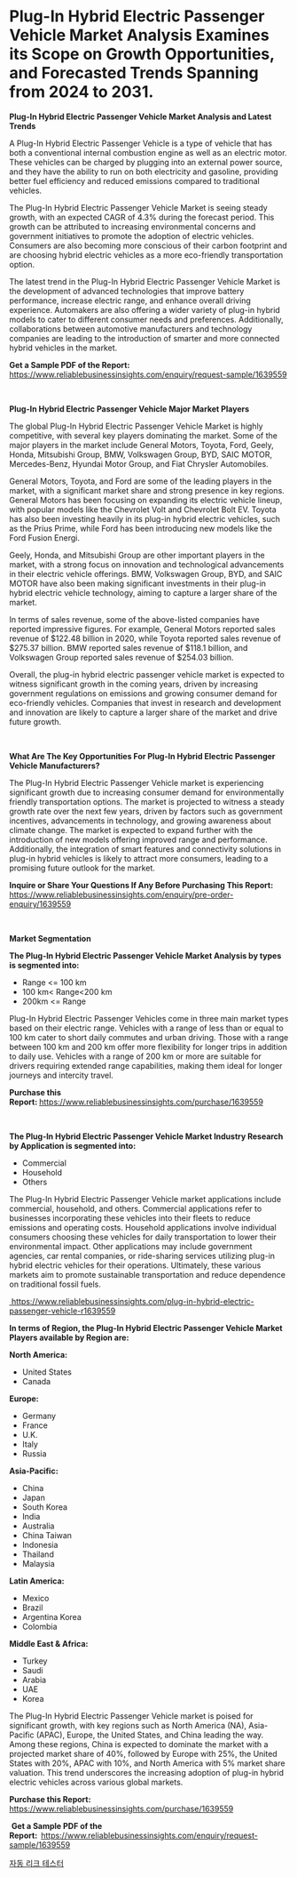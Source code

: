 <p><h1>Plug-In Hybrid Electric Passenger Vehicle Market Analysis Examines its Scope on Growth Opportunities, and Forecasted Trends Spanning from 2024 to 2031.</h1></p><p><strong>Plug-In Hybrid Electric Passenger Vehicle Market Analysis and Latest Trends</strong></p>
<p><p>A Plug-In Hybrid Electric Passenger Vehicle is a type of vehicle that has both a conventional internal combustion engine as well as an electric motor. These vehicles can be charged by plugging into an external power source, and they have the ability to run on both electricity and gasoline, providing better fuel efficiency and reduced emissions compared to traditional vehicles.</p><p>The Plug-In Hybrid Electric Passenger Vehicle Market is seeing steady growth, with an expected CAGR of 4.3% during the forecast period. This growth can be attributed to increasing environmental concerns and government initiatives to promote the adoption of electric vehicles. Consumers are also becoming more conscious of their carbon footprint and are choosing hybrid electric vehicles as a more eco-friendly transportation option.</p><p>The latest trend in the Plug-In Hybrid Electric Passenger Vehicle Market is the development of advanced technologies that improve battery performance, increase electric range, and enhance overall driving experience. Automakers are also offering a wider variety of plug-in hybrid models to cater to different consumer needs and preferences. Additionally, collaborations between automotive manufacturers and technology companies are leading to the introduction of smarter and more connected hybrid vehicles in the market.</p></p>
<p><strong>Get a Sample PDF of the Report:&nbsp;</strong> <a href="https://www.reliablebusinessinsights.com/enquiry/request-sample/1639559">https://www.reliablebusinessinsights.com/enquiry/request-sample/1639559</a></p>
<p>&nbsp;</p>
<p><strong>Plug-In Hybrid Electric Passenger Vehicle Major Market Players</strong></p>
<p><p>The global Plug-In Hybrid Electric Passenger Vehicle Market is highly competitive, with several key players dominating the market. Some of the major players in the market include General Motors, Toyota, Ford, Geely, Honda, Mitsubishi Group, BMW, Volkswagen Group, BYD, SAIC MOTOR, Mercedes-Benz, Hyundai Motor Group, and Fiat Chrysler Automobiles.</p><p>General Motors, Toyota, and Ford are some of the leading players in the market, with a significant market share and strong presence in key regions. General Motors has been focusing on expanding its electric vehicle lineup, with popular models like the Chevrolet Volt and Chevrolet Bolt EV. Toyota has also been investing heavily in its plug-in hybrid electric vehicles, such as the Prius Prime, while Ford has been introducing new models like the Ford Fusion Energi.</p><p>Geely, Honda, and Mitsubishi Group are other important players in the market, with a strong focus on innovation and technological advancements in their electric vehicle offerings. BMW, Volkswagen Group, BYD, and SAIC MOTOR have also been making significant investments in their plug-in hybrid electric vehicle technology, aiming to capture a larger share of the market.</p><p>In terms of sales revenue, some of the above-listed companies have reported impressive figures. For example, General Motors reported sales revenue of $122.48 billion in 2020, while Toyota reported sales revenue of $275.37 billion. BMW reported sales revenue of $118.1 billion, and Volkswagen Group reported sales revenue of $254.03 billion.</p><p>Overall, the plug-in hybrid electric passenger vehicle market is expected to witness significant growth in the coming years, driven by increasing government regulations on emissions and growing consumer demand for eco-friendly vehicles. Companies that invest in research and development and innovation are likely to capture a larger share of the market and drive future growth.</p></p>
<p>&nbsp;</p>
<p><strong>What Are The Key Opportunities For Plug-In Hybrid Electric Passenger Vehicle Manufacturers?</strong></p>
<p><p>The Plug-In Hybrid Electric Passenger Vehicle market is experiencing significant growth due to increasing consumer demand for environmentally friendly transportation options. The market is projected to witness a steady growth rate over the next few years, driven by factors such as government incentives, advancements in technology, and growing awareness about climate change. The market is expected to expand further with the introduction of new models offering improved range and performance. Additionally, the integration of smart features and connectivity solutions in plug-in hybrid vehicles is likely to attract more consumers, leading to a promising future outlook for the market.</p></p>
<p><strong>Inquire or Share Your Questions If Any Before Purchasing This Report:</strong> <a href="https://www.reliablebusinessinsights.com/enquiry/pre-order-enquiry/1639559">https://www.reliablebusinessinsights.com/enquiry/pre-order-enquiry/1639559</a></p>
<p>&nbsp;</p>
<p><strong>Market Segmentation</strong></p>
<p><strong>The Plug-In Hybrid Electric Passenger Vehicle Market Analysis by types is segmented into:</strong></p>
<p><ul><li>Range <= 100 km</li><li>100 km< Range<200 km</li><li>200km <= Range</li></ul></p>
<p><p>Plug-In Hybrid Electric Passenger Vehicles come in three main market types based on their electric range. Vehicles with a range of less than or equal to 100 km cater to short daily commutes and urban driving. Those with a range between 100 km and 200 km offer more flexibility for longer trips in addition to daily use. Vehicles with a range of 200 km or more are suitable for drivers requiring extended range capabilities, making them ideal for longer journeys and intercity travel.</p></p>
<p><strong>Purchase this Report:&nbsp;</strong><a href="https://www.reliablebusinessinsights.com/purchase/1639559">https://www.reliablebusinessinsights.com/purchase/1639559</a></p>
<p>&nbsp;</p>
<p><strong>The Plug-In Hybrid Electric Passenger Vehicle Market Industry Research by Application is segmented into:</strong></p>
<p><ul><li>Commercial</li><li>Household</li><li>Others</li></ul></p>
<p><p>The Plug-In Hybrid Electric Passenger Vehicle market applications include commercial, household, and others. Commercial applications refer to businesses incorporating these vehicles into their fleets to reduce emissions and operating costs. Household applications involve individual consumers choosing these vehicles for daily transportation to lower their environmental impact. Other applications may include government agencies, car rental companies, or ride-sharing services utilizing plug-in hybrid electric vehicles for their operations. Ultimately, these various markets aim to promote sustainable transportation and reduce dependence on traditional fossil fuels.</p></p>
<p><a href="https://www.reliablebusinessinsights.com/plug-in-hybrid-electric-passenger-vehicle-r1639559">&nbsp;https://www.reliablebusinessinsights.com/plug-in-hybrid-electric-passenger-vehicle-r1639559</a></p>
<p><strong>In terms of Region, the Plug-In Hybrid Electric Passenger Vehicle Market Players available by Region are:</strong></p>
<p>
    <p> <strong> North America: </strong>
        <ul>
            <li>United States</li>
            <li>Canada</li>
        </ul>
        </p> 
    <p> <strong> Europe: </strong>
        <ul>
            <li>Germany</li>
            <li>France</li>
            <li>U.K.</li>
            <li>Italy</li>
            <li>Russia</li>
        </ul>
        </p> 
    <p> <strong> Asia-Pacific: </strong>
        <ul>
            <li>China</li>
            <li>Japan</li>
            <li>South Korea</li>
            <li>India</li>
            <li>Australia</li>
            <li>China Taiwan</li>
            <li>Indonesia</li>
            <li>Thailand</li>
            <li>Malaysia</li>
        </ul>
        </p> 
    <p> <strong> Latin America: </strong>
        <ul>
            <li>Mexico</li>
            <li>Brazil</li>
            <li>Argentina Korea</li>
            <li>Colombia</li>
        </ul>
        </p> 
    <p> <strong> Middle East & Africa: </strong>
        <ul>
            <li>Turkey</li>
            <li>Saudi</li>
            <li>Arabia</li>
            <li>UAE</li>
            <li>Korea</li>
        </ul>
    </p>
    </p>
<p><p>The Plug-In Hybrid Electric Passenger Vehicle market is poised for significant growth, with key regions such as North America (NA), Asia-Pacific (APAC), Europe, the United States, and China leading the way. Among these regions, China is expected to dominate the market with a projected market share of 40%, followed by Europe with 25%, the United States with 20%, APAC with 10%, and North America with 5% market share valuation. This trend underscores the increasing adoption of plug-in hybrid electric vehicles across various global markets.</p></p>
<p><strong>Purchase this Report: </strong><a href="https://www.reliablebusinessinsights.com/purchase/1639559">https://www.reliablebusinessinsights.com/purchase/1639559</a></p>
<p>&nbsp;<strong>Get a Sample PDF of the Report:&nbsp;&nbsp;</strong><a href="https://www.reliablebusinessinsights.com/enquiry/request-sample/1639559">https://www.reliablebusinessinsights.com/enquiry/request-sample/1639559</a></p>
<p><strong></strong></p>
<p><p><a href="https://github.com/mithunmistry2258/Market-Research-Report-List-1/blob/main/3969467114651.md">자동 리크 테스터</a></p></p>